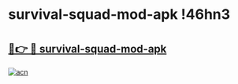 # survival-squad-mod-apk !46hn3

# <h2><a href="https://7d41bc.esa.edu.pl?title=survival-squad-mod-apk&ref=46hn3">🔗👉 🔴 survival-squad-mod-apk</a></h2>

[![acn](https://github.com/user-attachments/assets/0f9c940e-d8b0-45ae-aac7-cd30a18b3e1c)](https://7d41bc.esa.edu.pl?title=survival-squad-mod-apk&ref=46hn3)

